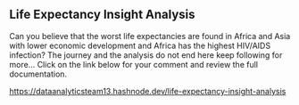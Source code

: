 ## Life Expectancy Insight Analysis

Can you believe that the worst life expectancies are found in Africa and Asia with lower economic development and Africa has the highest HIV/AIDS infection?
The journey and the analysis do not end here keep following for more...
Click on the link below for your comment and review the full documentation.

https://dataanalyticsteam13.hashnode.dev/life-expectancy-insight-analysis